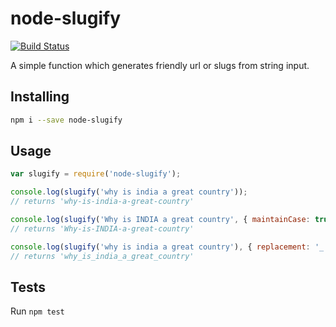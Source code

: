 # node-slugify

[![Build Status](https://travis-ci.org/10uei011/node-slugify.svg?branch=master)](https://travis-ci.org/10uei011/node-slugify)

A simple function which generates friendly url or slugs from string input.

## Installing

```bash
npm i --save node-slugify
```

## Usage

```js
var slugify = require('node-slugify');

console.log(slugify('why is india a great country'));
// returns 'why-is-india-a-great-country'

console.log(slugify('Why is INDIA a great country', { maintainCase: true} ));
// returns 'Why-is-INDIA-a-great-country'

console.log(slugify('why is india a great country'), { replacement: '_'});
// returns 'why_is_india_a_great_country'
```
## Tests

Run `npm test`

